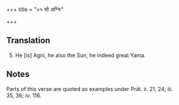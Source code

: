 +++
title = "०५ सो अग्निः"

+++
## Translation
5. He \[is\] Agni, he also the Sun, he indeed great Yama.

## Notes
Parts of this verse are quoted as examples under Prāt. ii. 21, 24; iii.  
35, 36; iv. 116.
